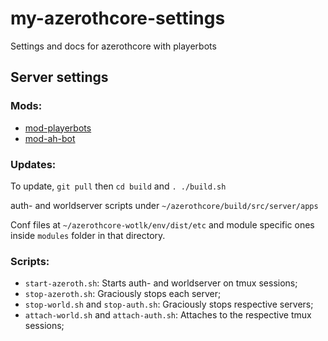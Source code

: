 # my-azerothcore-settings
Settings and docs for azerothcore with playerbots

## Server settings

### Mods:
- [mod-playerbots](https://www.azerothcore.org/catalogue#/details/138432861)
- [mod-ah-bot](https://www.azerothcore.org/catalogue#/details/646926161)

### Updates:

To update, `git pull` then `cd build` and `. ./build.sh` 

auth- and worldserver scripts under `~/azerothcore/build/src/server/apps`

Conf files at `~/azerothcore-wotlk/env/dist/etc` and module specific ones inside `modules` folder in that directory.

### Scripts:

- `start-azeroth.sh`: Starts auth- and worldserver on tmux sessions;
- `stop-azeroth.sh`: Graciously stops each server;
- `stop-world.sh` and `stop-auth.sh`: Graciously stops respective servers;
- `attach-world.sh` and `attach-auth.sh`: Attaches to the respective tmux sessions;
